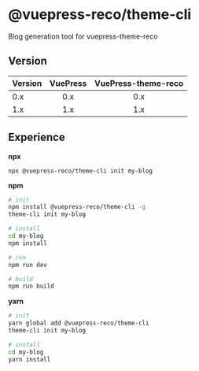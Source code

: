 # @vuepress-reco/theme-cli

Blog generation tool for vuepress-theme-reco 

## Version

|Version|VuePress|VuePress-theme-reco|
|-|:-:|:-:|
|0.x|0.x|0.x|
|1.x|1.x|1.x|

## Experience

**npx**

```
npx @vuepress-reco/theme-cli init my-blog
```

**npm**

```bash
# init
npm install @vuepress-reco/theme-cli -g
theme-cli init my-blog

# install
cd my-blog
npm install

# run
npm run dev

# build
npm run build
```

**yarn**

```bash
# init
yarn global add @vuepress-reco/theme-cli
theme-cli init my-blog

# install
cd my-blog
yarn install
